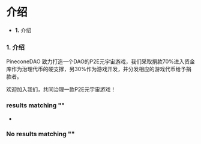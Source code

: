 # 介绍

* **1.** 介绍

### 1. 介绍 <a href="#jie-shao" id="jie-shao"></a>

PineconeDAO 致力打造一个DAO的P2E元宇宙游戏，我们采取捐款70%进入资金库作为治理代币的硬支撑，另30%作为游戏开发，并分发相应的游戏代币给予捐款者。

欢迎加入我们，共同治理一款P2E元宇宙游戏！

### results matching ""

*

### No results matching ""
